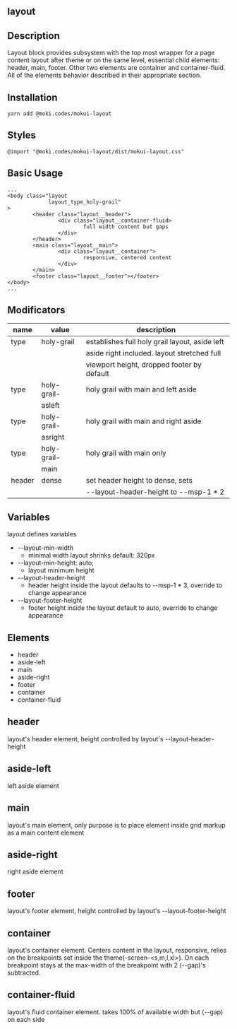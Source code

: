 layout
--------------------------------------------------------------------------------

Description
--------------------------------------------------------------------------------
Layout block provides subsystem with the top most wrapper for a page content
layout after theme or on the same level, essential child elements:
header, main, footer. Other two elements are container and container-fluid.
All of the elements behavior described in their appropriate section.

Installation
--------------------------------------------------------------------------------
```
yarn add @moki.codes/mokui-layout
```

Styles
--------------------------------------------------------------------------------
```
@import "@moki.codes/mokui-layout/dist/mokui-layout.css"
```

Basic Usage
--------------------------------------------------------------------------------
```
...
<body class="layout
             layout_type_holy-grail"
>
        <header class="layout__header">
                <div class="layout__container-fluid>
                        full width content but gaps
                </div>
        </header>
        <main class="layout__main">
                <div class="layout__container">
                        responsive, centered content
                </div>
        </main>
        <footer class="layout__footer"></footer>
</body>
...
```

Modificators
--------------------------------------------------------------------------------
| name        | value         | description                                    |
| ----------- | ------------- | ---------------------------------------------- |
| type        | holy-grail    | establishes full holy grail layout, aside left |
|             |               | aside right included. layout stretched full    |
|             |               | viewport height, dropped footer by default     |
| type        | holy-grail-   | holy grail with main and left aside            |
|             | asleft        |                                                |
| type        | holy-grail-   | holy grail with main and right aside           |
|             | asright       |                                                |
| type        | holy-grail-   | holy grail with main only                      |
|             | main          |                                                |
| header      | dense         | set header height to dense, sets               |
|             |               | --layout-header-height to --msp-1 * 2          |

Variables
--------------------------------------------------------------------------------
layout defines variables

* --layout-min-width
  - minimal width layout shrinks default: 320px
* --layout-min-height: auto;
  - layout minimum height
* --layout-header-height
  - header height inside the layout defaults to --msp-1 * 3,
    override to change appearance
* --layout-footer-height
  - footer height inside the layout default to auto,
    override to change appearance

Elements
--------------------------------------------------------------------------------
* header
* aside-left
* main
* aside-right
* footer
* container
* container-fluid

header
--------------------------------------------------------------------------------
layout's header element, height controlled by layout's --layout-header-height

aside-left
--------------------------------------------------------------------------------
left aside element

main
--------------------------------------------------------------------------------
layout's main element, only purpose is to place element inside grid markup as
a main content element

aside-right
--------------------------------------------------------------------------------
right aside element

footer
--------------------------------------------------------------------------------
layout's footer element, height controlled by layout's --layout-footer-height

container
--------------------------------------------------------------------------------
layout's container element. Centers content in the layout, responsive, relies
on the breakpoints set inside the theme(-screen-\<s,m,l,xl\>).
On each breakpoint stays at the max-width of the breakpoint
with 2 (--gap)'s subtracted.

container-fluid
--------------------------------------------------------------------------------
layout's fluid container element.
takes 100% of available width but (--gap) on each side
